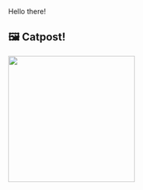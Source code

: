 Hello there!



## 🖼️ Catpost!

<sub>
    <img src="https://cdn2.thecatapi.com/images/MTY0Mjk0Mw.jpg" height="256">
</sub>


